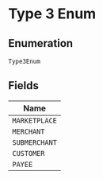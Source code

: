 
# Type 3 Enum

## Enumeration

`Type3Enum`

## Fields

| Name |
|  --- |
| `MARKETPLACE` |
| `MERCHANT` |
| `SUBMERCHANT` |
| `CUSTOMER` |
| `PAYEE` |

